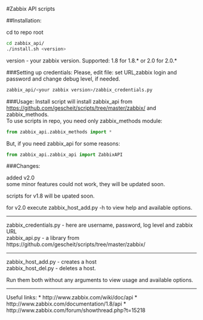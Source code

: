 #Zabbix API scripts

##Installation:

cd to repo root<br/>
```bash
cd zabbix_api/
./install.sh <version>
```
version - your zabbix version. Supported: 1.8 for 1.8.* or 2.0 for 2.0.*

###Setting up credentials:
Please, edit file: set URL,zabbix login and password and change debug level, if needed.
```bash
zabbix_api/<your zabbix version>/zabbix_credentials.py
```

###Usage:
Install script will install zabbix_api from https://github.com/gescheit/scripts/tree/master/zabbix/ and zabbix_methods.<br/>
To use scripts in repo, you need only zabbix_methods module:<br/>
```python
from zabbix_api.zabbix_methods import *
```
But, if you need zabbix_api for some reasons:
```python
from zabbix_api.zabbix_api import ZabbixAPI
```

###Changes:

added v2.0<br/>
some minor features could not work, they will be updated soon.<br/>

scripts for v1.8 will be upated soon.<br/>

for v2.0 execute zabbix_host_add.py -h to view help and available options.

<hr>
zabbix_credentials.py - here are username, password, log level and zabbix URL<br/>
zabbix_api.py - a library from https://github.com/gescheit/scripts/tree/master/zabbix/
<hr>
zabbix_host_add.py - creates a host<br/>
zabbix_host_del.py - deletes a host.

Run them both without any arguments to view usage and available options.

<hr>
Useful links:
* http://www.zabbix.com/wiki/doc/api
* http://www.zabbix.com/documentation/1.8/api
* http://www.zabbix.com/forum/showthread.php?t=15218

